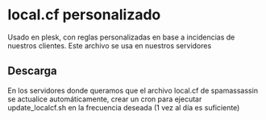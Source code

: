 # local.cf personalizado
Usado en plesk, con reglas personalizadas en base a incidencias de nuestros clientes.
Este archivo se usa en nuestros servidores

## Descarga
En los servidores donde queramos que el archivo local.cf de spamassassin se actualice automáticamente, crear un cron para ejecutar update_localcf.sh en la frecuencia deseada (1 vez al día es suficiente)